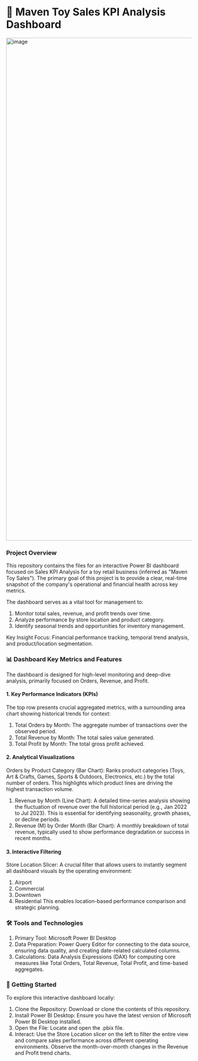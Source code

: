# 🎯 Maven Toy Sales KPI Analysis Dashboard

<img width="2732" height="1365" alt="image" src="https://github.com/user-attachments/assets/f1177d1a-bb61-4f73-ab41-583b643c6ec9" />

### Project Overview
This repository contains the files for an interactive Power BI dashboard focused on Sales KPI Analysis for a toy retail business (inferred as "Maven Toy Sales"). The primary goal of this project is to provide a clear, real-time snapshot of the company's operational and financial health across key metrics.

The dashboard serves as a vital tool for management to:
1. Monitor total sales, revenue, and profit trends over time.
2. Analyze performance by store location and product category.
3. Identify seasonal trends and opportunities for inventory management.

Key Insight Focus: Financial performance tracking, temporal trend analysis, and product/location segmentation.

### 📊 Dashboard Key Metrics and Features
The dashboard is designed for high-level monitoring and deep-dive analysis, primarily focused on Orders, Revenue, and Profit.

#### 1. Key Performance Indicators (KPIs)
The top row presents crucial aggregated metrics, with a surrounding area chart showing historical trends for context:
1. Total Orders by Month: The aggregate number of transactions over the observed period.
2. Total Revenue by Month: The total sales value generated.
3. Total Profit by Month: The total gross profit achieved.

#### 2. Analytical Visualizations
Orders by Product Category (Bar Chart): Ranks product categories (Toys, Art & Crafts, Games, Sports & Outdoors, Electronics, etc.) by the total number of orders. This highlights which product lines are driving the highest transaction volume.

1. Revenue by Month (Line Chart): A detailed time-series analysis showing the fluctuation of revenue over the full historical period (e.g., Jan 2022 to Jul 2023). This is essential for identifying seasonality, growth phases, or decline periods.
2. Revenue (M) by Order Month (Bar Chart): A monthly breakdown of total revenue, typically used to show performance degradation or success in recent months.

#### 3. Interactive Filtering
Store Location Slicer: A crucial filter that allows users to instantly segment all dashboard visuals by the operating environment:
1. Airport
2. Commercial
3. Downtown
4. Residential
This enables location-based performance comparison and strategic planning.

### 🛠️ Tools and Technologies
1. Primary Tool: Microsoft Power BI Desktop
2. Data Preparation: Power Query Editor for connecting to the data source, ensuring data quality, and creating date-related calculated columns.
3. Calculations: Data Analysis Expressions (DAX) for computing core measures like Total Orders, Total Revenue, Total Profit, and time-based aggregates.

### 🚀 Getting Started
To explore this interactive dashboard locally:
1. Clone the Repository: Download or clone the contents of this repository.
2. Install Power BI Desktop: Ensure you have the latest version of Microsoft Power BI Desktop installed.
3. Open the File: Locate and open the .pbix file.
4. Interact: Use the Store Location slicer on the left to filter the entire view and compare sales performance across different operating environments. Observe the month-over-month changes in the Revenue and Profit trend charts.

